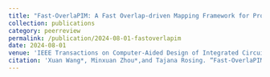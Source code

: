 ```yaml
---
title: "Fast-OverlaPIM: A Fast Overlap-driven Mapping Framework for Processing In-Memory Neural Network Acceleration"
collection: publications
category: peerreview
permalink: /publication/2024-08-01-fastoverlapim
date: 2024-08-01
venue: 'IEEE Transactions on Computer-Aided Design of Integrated Circuits and Systems (TCAD)'
citation: 'Xuan Wang*, Minxuan Zhou*,and Tajana Rosing. “Fast-OverlaPIM: A Fast Overlap-driven Mapping Framework for Processing In-Memory Neural Network Acceleration”. IEEE Transactions on Computer-Aided Design of Integrated Circuits and Systems (TCAD), 2024'
---
```

